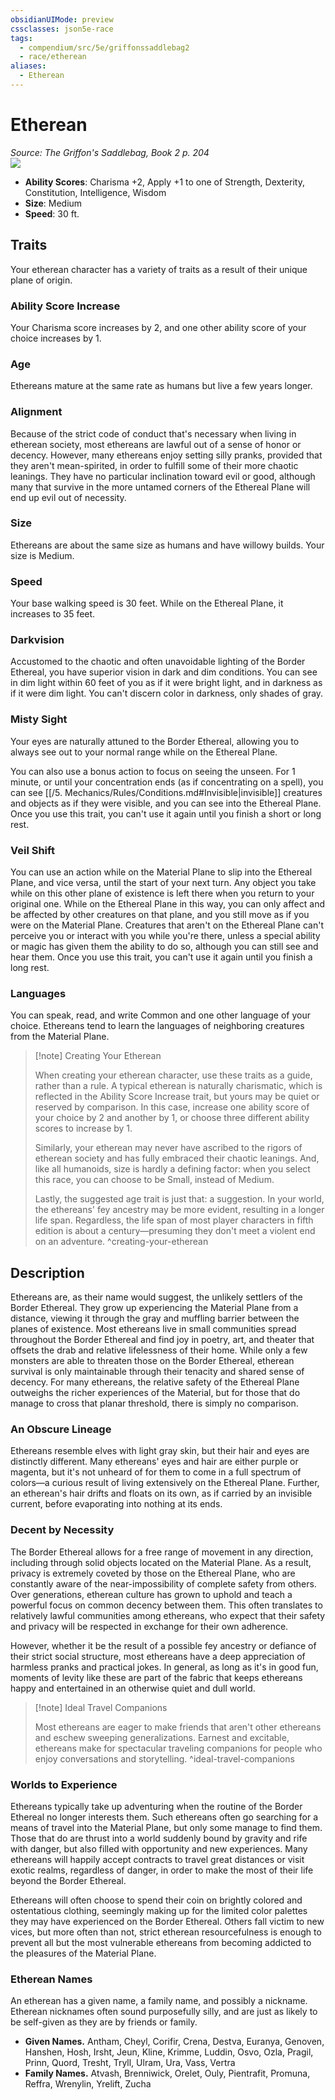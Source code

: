 ```yaml
---
obsidianUIMode: preview
cssclasses: json5e-race
tags:
  - compendium/src/5e/griffonssaddlebag2
  - race/etherean
aliases:
  - Etherean
---
```

# Etherean
*Source: The Griffon's Saddlebag, Book 2 p. 204*  
![](https://raw.githubusercontent.com/TheGiddyLimit/homebrew-img/main/img/GriffonsSaddlebag2/Races/Etherean.webp#right)  

- **Ability Scores**: Charisma +2, Apply +1 to one of Strength, Dexterity, Constitution, Intelligence, Wisdom
- **Size**: Medium
- **Speed**: 30 ft.

## Traits

Your etherean character has a variety of traits as a result of their unique plane of origin.

### Ability Score Increase

Your Charisma score increases by 2, and one other ability score of your choice increases by 1.

### Age

Ethereans mature at the same rate as humans but live a few years longer.

### Alignment

Because of the strict code of conduct that's necessary when living in etherean society, most ethereans are lawful out of a sense of honor or decency. However, many ethereans enjoy setting silly pranks, provided that they aren't mean-spirited, in order to fulfill some of their more chaotic leanings. They have no particular inclination toward evil or good, although many that survive in the more untamed corners of the Ethereal Plane will end up evil out of necessity.

### Size

Ethereans are about the same size as humans and have willowy builds. Your size is Medium.

### Speed

Your base walking speed is 30 feet. While on the Ethereal Plane, it increases to 35 feet.

### Darkvision

Accustomed to the chaotic and often unavoidable lighting of the Border Ethereal, you have superior vision in dark and dim conditions. You can see in dim light within 60 feet of you as if it were bright light, and in darkness as if it were dim light. You can't discern color in darkness, only shades of gray.

### Misty Sight

Your eyes are naturally attuned to the Border Ethereal, allowing you to always see out to your normal range while on the Ethereal Plane.

You can also use a bonus action to focus on seeing the unseen. For 1 minute, or until your concentration ends (as if concentrating on a spell), you can see [[/5. Mechanics/Rules/Conditions.md#Invisible\|invisible]] creatures and objects as if they were visible, and you can see into the Ethereal Plane. Once you use this trait, you can't use it again until you finish a short or long rest.

### Veil Shift

You can use an action while on the Material Plane to slip into the Ethereal Plane, and vice versa, until the start of your next turn. Any object you take while on this other plane of existence is left there when you return to your original one. While on the Ethereal Plane in this way, you can only affect and be affected by other creatures on that plane, and you still move as if you were on the Material Plane. Creatures that aren't on the Ethereal Plane can't perceive you or interact with you while you're there, unless a special ability or magic has given them the ability to do so, although you can still see and hear them. Once you use this trait, you can't use it again until you finish a long rest.

### Languages

You can speak, read, and write Common and one other language of your choice. Ethereans tend to learn the languages of neighboring creatures from the Material Plane.

> [!note] Creating Your Etherean
> 
> When creating your etherean character, use these traits as a guide, rather than a rule. A typical etherean is naturally charismatic, which is reflected in the Ability Score Increase trait, but yours may be quiet or reserved by comparison. In this case, increase one ability score of your choice by 2 and another by 1, or choose three different ability scores to increase by 1.
> 
> Similarly, your etherean may never have ascribed to the rigors of etherean society and has fully embraced their chaotic leanings. And, like all humanoids, size is hardly a defining factor: when you select this race, you can choose to be Small, instead of Medium.
> 
> Lastly, the suggested age trait is just that: a suggestion. In your world, the ethereans' fey ancestry may be more evident, resulting in a longer life span. Regardless, the life span of most player characters in fifth edition is about a century—presuming they don't meet a violent end on an adventure.
^creating-your-etherean

## Description

Ethereans are, as their name would suggest, the unlikely settlers of the Border Ethereal. They grow up experiencing the Material Plane from a distance, viewing it through the gray and muffling barrier between the planes of existence. Most ethereans live in small communities spread throughout the Border Ethereal and find joy in poetry, art, and theater that offsets the drab and relative lifelessness of their home. While only a few monsters are able to threaten those on the Border Ethereal, etherean survival is only maintainable through their tenacity and shared sense of decency. For many ethereans, the relative safety of the Ethereal Plane outweighs the richer experiences of the Material, but for those that do manage to cross that planar threshold, there is simply no comparison.

### An Obscure Lineage

Ethereans resemble elves with light gray skin, but their hair and eyes are distinctly different. Many ethereans' eyes and hair are either purple or magenta, but it's not unheard of for them to come in a full spectrum of colors—a curious result of living extensively on the Ethereal Plane. Further, an etherean's hair drifts and floats on its own, as if carried by an invisible current, before evaporating into nothing at its ends.

### Decent by Necessity

The Border Ethereal allows for a free range of movement in any direction, including through solid objects located on the Material Plane. As a result, privacy is extremely coveted by those on the Ethereal Plane, who are constantly aware of the near-impossibility of complete safety from others. Over generations, etherean culture has grown to uphold and teach a powerful focus on common decency between them. This often translates to relatively lawful communities among ethereans, who expect that their safety and privacy will be respected in exchange for their own adherence.

However, whether it be the result of a possible fey ancestry or defiance of their strict social structure, most ethereans have a deep appreciation of harmless pranks and practical jokes. In general, as long as it's in good fun, moments of levity like these are part of the fabric that keeps ethereans happy and entertained in an otherwise quiet and dull world.

> [!note] Ideal Travel Companions
> 
> Most ethereans are eager to make friends that aren't other ethereans and eschew sweeping generalizations. Earnest and excitable, ethereans make for spectacular traveling companions for people who enjoy conversations and storytelling.
^ideal-travel-companions

### Worlds to Experience

Ethereans typically take up adventuring when the routine of the Border Ethereal no longer interests them. Such ethereans often go searching for a means of travel into the Material Plane, but only some manage to find them. Those that do are thrust into a world suddenly bound by gravity and rife with danger, but also filled with opportunity and new experiences. Many ethereans will happily accept contracts to travel great distances or visit exotic realms, regardless of danger, in order to make the most of their life beyond the Border Ethereal.

Ethereans will often choose to spend their coin on brightly colored and ostentatious clothing, seemingly making up for the limited color palettes they may have experienced on the Border Ethereal. Others fall victim to new vices, but more often than not, strict etherean resourcefulness is enough to prevent all but the most vulnerable ethereans from becoming addicted to the pleasures of the Material Plane.

### Etherean Names

An etherean has a given name, a family name, and possibly a nickname. Etherean nicknames often sound purposefully silly, and are just as likely to be self-given as they are by friends or family.

- **Given Names.** Antham, Cheyl, Corifir, Crena, Destva, Euranya, Genoven, Hanshen, Hosh, Irsht, Jeun, Kline, Krimme, Luddin, Osvo, Ozla, Pragil, Prinn, Quord, Tresht, Tryll, Ulram, Ura, Vass, Vertra  
- **Family Names.** Atvash, Brenniwick, Orelet, Ouly, Pientrafit, Promuna, Reffra, Wrenylin, Yrelift, Zucha
